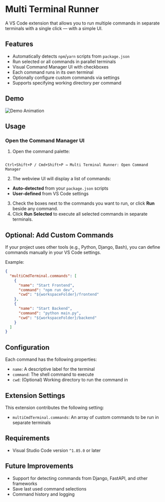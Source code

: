 # Multi Terminal Runner

A VS Code extension that allows you to run multiple commands in separate terminals with a single click — with a simple UI.

## Features

- Automatically detects `npm`/`yarn` scripts from `package.json`
- Run selected or all commands in parallel terminals
- Visual Command Manager UI with checkboxes
- Each command runs in its own terminal
- Optionally configure custom commands via settings
- Supports specifying working directory per command

## Demo

![Demo Animation](demo.gif)

## Usage

### Open the Command Manager UI

1. Open the command palette:

```

Ctrl+Shift+P / Cmd+Shift+P → Multi Terminal Runner: Open Command Manager

```

2. The webview UI will display a list of commands:

- **Auto-detected** from your `package.json` scripts
- **User-defined** from VS Code settings

3. Check the boxes next to the commands you want to run, or click **Run** beside any command.
4. Click **Run Selected** to execute all selected commands in separate terminals.

## Optional: Add Custom Commands

If your project uses other tools (e.g., Python, Django, Bash), you can define commands manually in your VS Code settings.

Example:

```json
{
  "multiCmdTerminal.commands": [
    {
      "name": "Start Frontend",
      "command": "npm run dev",
      "cwd": "${workspaceFolder}/frontend"
    },
    {
      "name": "Start Backend",
      "command": "python main.py",
      "cwd": "${workspaceFolder}/backend"
    }
  ]
}
```

## Configuration

Each command has the following properties:

- `name`: A descriptive label for the terminal
- `command`: The shell command to execute
- `cwd`: (Optional) Working directory to run the command in

## Extension Settings

This extension contributes the following setting:

- `multiCmdTerminal.commands`: An array of custom commands to be run in separate terminals

## Requirements

- Visual Studio Code version `^1.85.0` or later

## Future Improvements

- Support for detecting commands from Django, FastAPI, and other frameworks
- Save last used command selections
- Command history and logging
